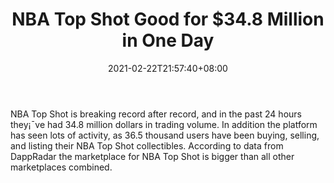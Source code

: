 ﻿---
title: "NBA Top Shot Good for $34.8 Million in One Day"
date: 2021-02-22T21:57:40+08:00
lastmod: 2021-02-22T16:45:40+08:00
draft: false
authors: ["Stephen"]
description: "NBA Top Shot is breaking record after record, and in the past 24 hours they¡¯ve had 34.8 million dollars in trading volume. In addition the platform has seen lots of activity, as 36.5 thousand users have been buying, selling, and listing their NBA Top Shot collectibles. According to data from DappRadar the marketplace for NBA Top Shot is bigger than all other marketplaces combined."
featuredImage: "nba-top-shot-good-for-34-8-million-in-one-day.png"
tags: ["Virtual World","Play to Earn"]
categories: ["news"]
news: ["Virtual World"]
weight: 
lightgallery: true
pinned: false
recommend: false
recommend1: false
---

NBA Top Shot is breaking record after record, and in the past 24 hours they¡¯ve had 34.8 million dollars in trading volume. In addition the platform has seen lots of activity, as 36.5 thousand users have been buying, selling, and listing their NBA Top Shot collectibles. According to data from DappRadar the marketplace for NBA Top Shot is bigger than all other marketplaces combined.

<!--more-->

